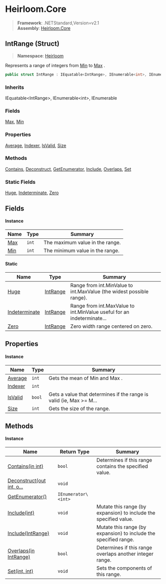# Heirloom.Core

> **Framework**: .NETStandard,Version=v2.1  
> **Assembly**: [Heirloom.Core][0]

## IntRange (Struct)

> **Namespace**: [Heirloom][0]

Represents a range of integers from [Min][1] to [Max][2] .

```cs
public struct IntRange : IEquatable<IntRange>, IEnumerable<int>, IEnumerable
```

### Inherits

IEquatable\<IntRange>, IEnumerable\<int>, IEnumerable

### Fields

[Max][2], [Min][1]

### Properties

[Average][3], [Indexer][4], [IsValid][5], [Size][6]

### Methods

[Contains][7], [Deconstruct][8], [GetEnumerator][9], [Include][10], [Overlaps][11], [Set][12]

### Static Fields

[Huge][13], [Indeterminate][14], [Zero][15]

## Fields

#### Instance

| Name     | Type  | Summary                         |
|----------|-------|---------------------------------|
| [Max][2] | `int` | The maximum value in the range. |
| [Min][1] | `int` | The minimum value in the range. |

#### Static

| Name                | Type           | Summary                                                                |
|---------------------|----------------|------------------------------------------------------------------------|
| [Huge][13]          | [IntRange][16] | Range from int.MinValue to int.MaxValue (the widest possible range).   |
| [Indeterminate][14] | [IntRange][16] | Range from int.MaxValue to int.MinValue useful for an indeterminate... |
| [Zero][15]          | [IntRange][16] | Zero width range centered on zero.                                     |

## Properties

#### Instance

| Name         | Type   | Summary                                                                |
|--------------|--------|------------------------------------------------------------------------|
| [Average][3] | `int`  | Gets the mean of Min and Max .                                         |
| [Indexer][4] | `int`  |                                                                        |
| [IsValid][5] | `bool` | Gets a value that determines if the range is valid (ie, Max &gt;= M... |
| [Size][6]    | `int`  | Gets the size of the range.                                            |

## Methods

#### Instance

| Name                           | Return Type         | Summary                                                          |
|--------------------------------|---------------------|------------------------------------------------------------------|
| [Contains(in int)][7]          | `bool`              | Determines if this range contains the specified value.           |
| [Deconstruct(out int, o...][8] | `void`              |                                                                  |
| [GetEnumerator()][9]           | `IEnumerator\<int>` |                                                                  |
| [Include(int)][10]             | `void`              | Mutate this range (by expansion) to include the specified value. |
| [Include(IntRange)][10]        | `void`              | Mutate this range (by expansion) to include the specified range. |
| [Overlaps(in IntRange)][11]    | `bool`              | Determines if this range overlaps another integer range.         |
| [Set(int, int)][12]            | `void`              | Sets the components of this range.                               |

[0]: ../../Heirloom.Core.md
[1]: IntRange/Min.md
[2]: IntRange/Max.md
[3]: IntRange/Average.md
[4]: IntRange/Indexer.md
[5]: IntRange/IsValid.md
[6]: IntRange/Size.md
[7]: IntRange/Contains.md
[8]: IntRange/Deconstruct.md
[9]: IntRange/GetEnumerator.md
[10]: IntRange/Include.md
[11]: IntRange/Overlaps.md
[12]: IntRange/Set.md
[13]: IntRange/Huge.md
[14]: IntRange/Indeterminate.md
[15]: IntRange/Zero.md
[16]: IntRange.md
